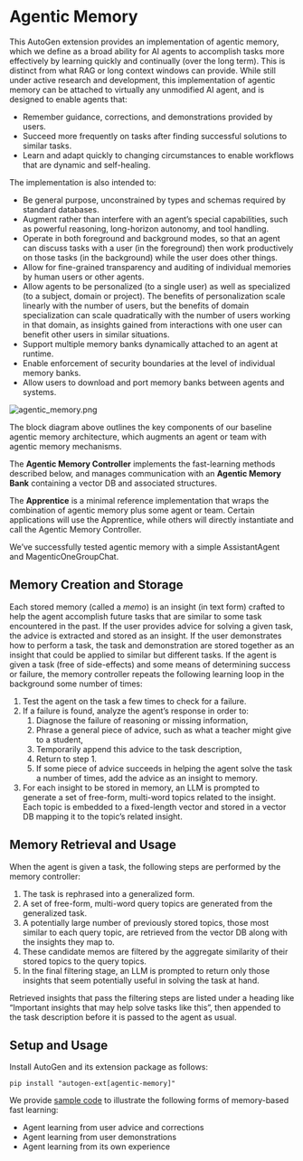 # Agentic Memory

This AutoGen extension provides an implementation of agentic memory, which we define as a
broad ability for AI agents to accomplish tasks more effectively by learning quickly and continually (over the long term).
This is distinct from what RAG or long context windows can provide.
While still under active research and development, this implementation of agentic memory
can be attached to virtually any unmodified AI agent, and is designed to enable agents that:

* Remember guidance, corrections, and demonstrations provided by users.
* Succeed more frequently on tasks after finding successful solutions to similar tasks.
* Learn and adapt quickly to changing circumstances to enable workflows that are dynamic and self-healing.

The implementation is also intended to:

* Be general purpose, unconstrained by types and schemas required by standard databases.
* Augment rather than interfere with an agent’s special capabilities, such as powerful reasoning, long-horizon autonomy, and tool handling.
* Operate in both foreground and background modes, so that an agent can discuss tasks with a user (in the foreground)
then work productively on those tasks (in the background) while the user does other things.
* Allow for fine-grained transparency and auditing of individual memories by human users or other agents.
* Allow agents to be personalized (to a single user) as well as specialized (to a subject, domain or project).
The benefits of personalization scale linearly with the number of users, but the benefits of domain specialization
can scale quadratically with the number of users working in that domain, as insights gained from interactions with one user
can benefit other users in similar situations.
* Support multiple memory banks dynamically attached to an agent at runtime.
* Enable enforcement of security boundaries at the level of individual memory banks.
* Allow users to download and port memory banks between agents and systems.

![agentic_memory.png](../../../imgs/agentic_memory.png)

The block diagram above outlines the key components of our baseline agentic memory architecture,
which augments an agent or team with agentic memory mechanisms.

The **Agentic Memory Controller** implements the fast-learning methods described below,
and manages communication with an **Agentic Memory Bank** containing a vector DB and associated structures.

The **Apprentice** is a minimal reference implementation that wraps the combination of agentic memory plus some agent or team.
Certain applications will use the Apprentice,
while others will directly instantiate and call the Agentic Memory Controller.

We’ve successfully tested agentic memory with a simple AssistantAgent and MagenticOneGroupChat.

## Memory Creation and Storage

Each stored memory (called a _memo_) is an insight (in text form) crafted to help the agent accomplish future tasks that are similar
to some task encountered in the past. If the user provides advice for solving a given task,
the advice is extracted and stored as an insight. If the user demonstrates how to perform a task,
the task and demonstration are stored together as an insight that could be applied to similar but different tasks.
If the agent is given a task (free of side-effects) and some means of determining success or failure,
the memory controller repeats the following learning loop in the background some number of times:

1. Test the agent on the task a few times to check for a failure.
2. If a failure is found, analyze the agent’s response in order to:
   1. Diagnose the failure of reasoning or missing information,
   2. Phrase a general piece of advice, such as what a teacher might give to a student,
   3. Temporarily append this advice to the task description,
   4. Return to step 1.
   5. If some piece of advice succeeds in helping the agent solve the task a number of times, add the advice as an insight to memory.
3. For each insight to be stored in memory, an LLM is prompted to generate a set of free-form, multi-word topics related to the insight. Each topic is embedded to a fixed-length vector and stored in a vector DB mapping it to the topic’s related insight.

## Memory Retrieval and Usage

When the agent is given a task, the following steps are performed by the memory controller:
1. The task is rephrased into a generalized form.
2. A set of free-form, multi-word query topics are generated from the generalized task.
3. A potentially large number of previously stored topics, those most similar to each query topic, are retrieved from the vector DB along with the insights they map to.
4. These candidate memos are filtered by the aggregate similarity of their stored topics to the query topics.
5. In the final filtering stage, an LLM is prompted to return only those insights that seem potentially useful in solving the task at hand.

Retrieved insights that pass the filtering steps are listed under a heading like
“Important insights that may help solve tasks like this”, then appended to the task description before it is passed to the agent as usual.

## Setup and Usage

Install AutoGen and its extension package as follows:

`pip install "autogen-ext[agentic-memory]"`

We provide [sample code](../../../../../samples/agentic_memory) to illustrate the following forms of memory-based fast learning:
* Agent learning from user advice and corrections
* Agent learning from user demonstrations
* Agent learning from its own experience
